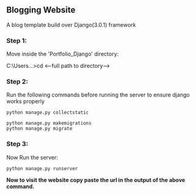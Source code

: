 ## Blogging Website
A blog template build over Django(3.0.1) framework

### Step 1:
Move inside the 'Portfolio_Django' directory:

   C:\Users\...>cd <--full path to directory--> 

### Step 2:
Run the following commands before running the server to ensure django works properly

    python manage.py collectstatic
    
    python manage.py makemigrations
    python manage.py migrate

### Step 3:
Now Run the server:

    python manage.py runserver

**Now to visit the website copy paste the url in the output of the above command.**
